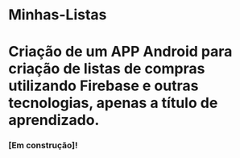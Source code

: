 # Minhas-Listas
# Criação de um APP Android para criação de listas de compras utilizando Firebase e outras tecnologias, apenas a título de aprendizado. 

### [Em construção]!
